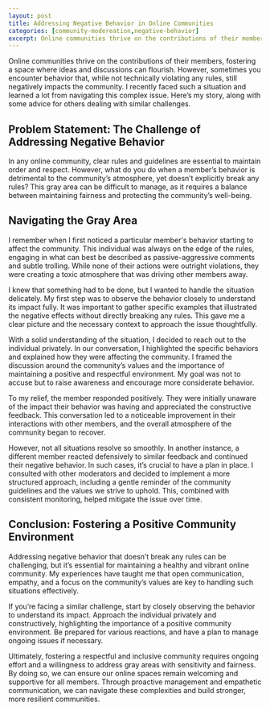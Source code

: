 ```yaml
---
layout: post
title: Addressing Negative Behavior in Online Communities
categories: [community-modereation,negative-behavior]
excerpt: Online communities thrive on the contributions of their members, fostering a space where ideas and discussions can flourish. However, sometimes you encounter behavior that, while not technically violating any rules, still negatively impacts the community. I recently faced such a situation and learned a lot from navigating this complex issue. Here’s my story, along with some advice for others dealing with similar challenges.
---
```


Online communities thrive on the contributions of their members, fostering a space where ideas and discussions can flourish. However, sometimes you encounter behavior that, while not technically violating any rules, still negatively impacts the community. I recently faced such a situation and learned a lot from navigating this complex issue. Here’s my story, along with some advice for others dealing with similar challenges.

## Problem Statement: The Challenge of Addressing Negative Behavior

In any online community, clear rules and guidelines are essential to maintain order and respect. However, what do you do when a member’s behavior is detrimental to the community’s atmosphere, yet doesn’t explicitly break any rules? This gray area can be difficult to manage, as it requires a balance between maintaining fairness and protecting the community’s well-being.

## Navigating the Gray Area

I remember when I first noticed a particular member's behavior starting to affect the community. This individual was always on the edge of the rules, engaging in what can best be described as passive-aggressive comments and subtle trolling. While none of their actions were outright violations, they were creating a toxic atmosphere that was driving other members away.

I knew that something had to be done, but I wanted to handle the situation delicately. My first step was to observe the behavior closely to understand its impact fully. It was important to gather specific examples that illustrated the negative effects without directly breaking any rules. This gave me a clear picture and the necessary context to approach the issue thoughtfully.

With a solid understanding of the situation, I decided to reach out to the individual privately. In our conversation, I highlighted the specific behaviors and explained how they were affecting the community. I framed the discussion around the community’s values and the importance of maintaining a positive and respectful environment. My goal was not to accuse but to raise awareness and encourage more considerate behavior.

To my relief, the member responded positively. They were initially unaware of the impact their behavior was having and appreciated the constructive feedback. This conversation led to a noticeable improvement in their interactions with other members, and the overall atmosphere of the community began to recover.

However, not all situations resolve so smoothly. In another instance, a different member reacted defensively to similar feedback and continued their negative behavior. In such cases, it’s crucial to have a plan in place. I consulted with other moderators and decided to implement a more structured approach, including a gentle reminder of the community guidelines and the values we strive to uphold. This, combined with consistent monitoring, helped mitigate the issue over time.

## Conclusion: Fostering a Positive Community Environment

Addressing negative behavior that doesn’t break any rules can be challenging, but it’s essential for maintaining a healthy and vibrant online community. My experiences have taught me that open communication, empathy, and a focus on the community’s values are key to handling such situations effectively.

If you’re facing a similar challenge, start by closely observing the behavior to understand its impact. Approach the individual privately and constructively, highlighting the importance of a positive community environment. Be prepared for various reactions, and have a plan to manage ongoing issues if necessary.

Ultimately, fostering a respectful and inclusive community requires ongoing effort and a willingness to address gray areas with sensitivity and fairness. By doing so, we can ensure our online spaces remain welcoming and supportive for all members. Through proactive management and empathetic communication, we can navigate these complexities and build stronger, more resilient communities.

